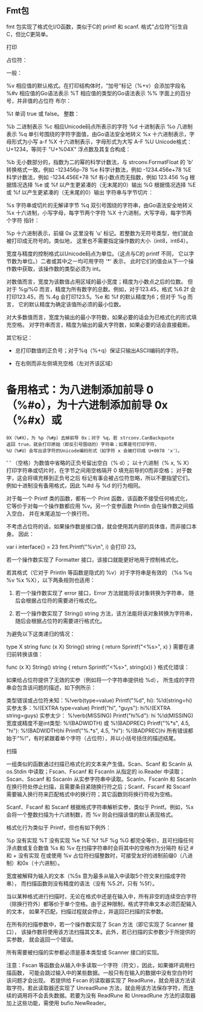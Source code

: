 ## Fmt包

fmt 包实现了格式化I/O函数，类似于C的 printf 和 scanf. 格式“占位符”衍生自C，但比C更简单。

打印

占位符：

一般：

%v	相应值的默认格式。在打印结构体时，“加号”标记（%+v）会添加字段名
%#v	相应值的Go语法表示
%T	相应值的类型的Go语法表示
%%	字面上的百分号，并非值的占位符
布尔：

%t	单词 true 或 false。
整数：

%b	二进制表示
%c	相应Unicode码点所表示的字符
%d	十进制表示
%o	八进制表示
%q	单引号围绕的字符字面值，由Go语法安全地转义
%x	十六进制表示，字母形式为小写 a-f
%X	十六进制表示，字母形式为大写 A-F
%U	Unicode格式：U+1234，等同于 "U+%04X"
浮点数及其复合构成：

%b	无小数部分的，指数为二的幂的科学计数法，与 strconv.FormatFloat
	的 'b' 转换格式一致。例如 -123456p-78
%e	科学计数法，例如 -1234.456e+78
%E	科学计数法，例如 -1234.456E+78
%f	有小数点而无指数，例如 123.456
%g	根据情况选择 %e 或 %f 以产生更紧凑的（无末尾的0）输出
%G	根据情况选择 %E 或 %f 以产生更紧凑的（无末尾的0）输出
字符串与字节切片：

%s	字符串或切片的无解译字节
%q	双引号围绕的字符串，由Go语法安全地转义
%x	十六进制，小写字母，每字节两个字符
%X	十六进制，大写字母，每字节两个字符
指针：

%p	十六进制表示，前缀 0x
这里没有 'u' 标记。若整数为无符号类型，他们就会被打印成无符号的。类似地， 这里也不需要指定操作数的大小（int8，int64）。

宽度与精度的控制格式以Unicode码点为单位。（这点与C的 printf 不同， 它以字节数为单位。）二者或其中之一均可用字符 '*' 表示， 此时它们的值会从下一个操作数中获取，该操作数的类型必须为 int。

对数值而言，宽度为该数值占用区域的最小宽度；精度为小数点之后的位数。 但对于 %g/%G 而言，精度为所有数字的总数。例如，对于123.45，格式 %6.2f 会打印123.45，而 %.4g 会打印123.5。%e 和 %f 的默认精度为6；但对于 %g 而言， 它的默认精度为确定该值所必须的最小位数。

对大多数值而言，宽度为输出的最小字符数，如果必要的话会为已格式化的形式填充空格。 对字符串而言，精度为输出的最大字符数，如果必要的话会直接截断。

其它标记：

+	总打印数值的正负号；对于%q（%+q）保证只输出ASCII编码的字符。
-	在右侧而非左侧填充空格（左对齐该区域）
#	备用格式：为八进制添加前导 0（%#o），为十六进制添加前导 0x（%#x）或
	0X（%#X），为 %p（%#p）去掉前导 0x；对于 %q，若 strconv.CanBackquote
	返回 true，就会打印原始（即反引号围绕的）字符串；如果是可打印字符，
	%U（%#U）会写出该字符的Unicode编码形式（如字符 x 会被打印成 U+0078 'x'）。
' '	（空格）为数值中省略的正负号留出空白（% d）；
	以十六进制（% x, % X）打印字符串或切片时，在字节之间用空格隔开
0	填充前导的0而非空格；
	对于数字，这会将填充移到正负号之后
标记有事会被占位符忽略，所以不要指望它们。例如十进制没有备用格式，因此 %#d 与 %d 的行为相同。

对于每一个 Printf 类的函数，都有一个 Print 函数，该函数不接受任何格式化， 它等价于对每一个操作数都应用 %v。另一个变参函数 Println 会在操作数之间插入空白， 并在末尾追加一个换行符。

不考虑占位符的话，如果操作数是接口值，就会使用其内部的具体值，而非接口本身。 因此：

var i interface{} = 23
fmt.Printf("%v\n", i)
会打印 23。

若一个操作数实现了 Formatter 接口，该接口就能更好地用于控制格式化。

若其格式（它对于 Println 等函数是隐式的 %v）对于字符串是有效的 （%s %q %v %x %X），以下两条规则也适用：

1. 若一个操作数实现了 error 接口，Error 方法就能将该对象转换为字符串， 随后会根据占位符的需要进行格式化。

2. 若一个操作数实现了 String() string 方法，该方法能将该对象转换为字符串， 随后会根据占位符的需要进行格式化。

为避免以下这类递归的情况：

type X string
func (x X) String() string { return Sprintf("<%s>", x) }
需要在递归前转换该值：

func (x X) String() string { return Sprintf("<%s>", string(x)) }
格式化错误：

如果给占位符提供了无效的实参（例如将一个字符串提供给 %d）， 所生成的字符串会包含该问题的描述，如下例所示：

类型错误或占位符未知：%!verb(type=value)
	Printf("%d", hi):          %!d(string=hi)
实参太多：%!(EXTRA type=value)
	Printf("hi", "guys"):      hi%!(EXTRA string=guys)
实参太少： %!verb(MISSING)
	Printf("hi%d"):            hi %!d(MISSING)
宽度或精度不是int类型: %!(BADWIDTH) 或 %!(BADPREC)
	Printf("%*s", 4.5, "hi"):  %!(BADWIDTH)hi
	Printf("%.*s", 4.5, "hi"): %!(BADPREC)hi
所有错误都始于“%!”，有时紧跟着单个字符（占位符），并以小括号括住的描述结尾。

扫描

一组类似的函数通过扫描已格式化的文本来产生值。Scan、Scanf 和 Scanln 从 os.Stdin 中读取；Fscan、Fscanf 和 Fscanln 从指定的 io.Reader 中读取； Sscan、Sscanf 和 Sscanln 从实参字符串中读取。Scanln、Fscanln 和 Sscanln 在换行符处停止扫描，且需要条目紧随换行符之后；Scanf、Fscanf 和 Sscanf 需要输入换行符来匹配格式中的换行符；其它函数则将换行符视为空格。

Scanf、Fscanf 和 Sscanf 根据格式字符串解析实参，类似于 Printf。例如，%x 会将一个整数扫描为十六进制数，而 %v 则会扫描该值的默认表现格式。

格式化行为类似于 Printf，但也有如下例外：

%p 没有实现
%T 没有实现
%e %E %f %F %g %G 都完全等价，且可扫描任何浮点数或复合数值
%s 和 %v 在扫描字符串时会将其中的空格作为分隔符
标记 # 和 + 没有实现
在或使用 %v 占位符扫描整数时，可接受友好的进制前缀0（八进制）和0x（十六进制）。

宽度被解释为输入的文本（%5s 意为最多从输入中读取5个符文来扫描成字符串）， 而扫描函数则没有精度的语法（没有 %5.2f，只有 %5f）。

当以某种格式进行扫描时，无论在格式中还是在输入中，所有非空的连续空白字符 （除换行符外）都等价于单个空格。由于这种限制，格式字符串文本必须匹配输入的文本， 如果不匹配，扫描过程就会停止，并返回已扫描的实参数。

在所有的扫描参数中，若一个操作数实现了 Scan 方法（即它实现了 Scanner 接口）， 该操作数将使用该方法扫描其文本。此外，若已扫描的实参数少于所提供的实参数， 就会返回一个错误。

所有需要被扫描的实参都必须是基本类型或 Scanner 接口的实现。

注意：Fscan 等函数会从输入中多读取一个字符（符文），因此，如果循环调用扫描函数， 可能会跳过输入中的某些数据。一般只有在输入的数据中没有空白符时该问题才会出现。 若提供给 Fscan 的读取器实现了 ReadRune，就会用该方法读取字符。若此读取器还实现了 UnreadRune 方法，就会用该方法保存字符，而连续的调用将不会丢失数据。若要为没有 ReadRune 和 UnreadRune 方法的读取器加上这些功能，需使用 bufio.NewReader。




